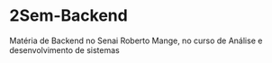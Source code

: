 # 2Sem-Backend
Matéria de Backend no Senai Roberto Mange, no curso de Análise e desenvolvimento de sistemas
